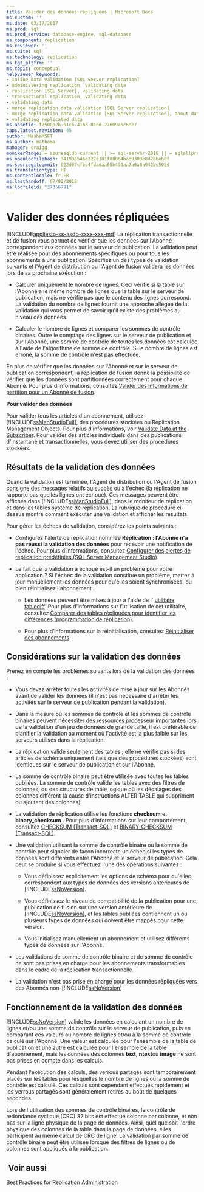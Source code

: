 ```yaml
---
title: Valider des données répliquées | Microsoft Docs
ms.custom: ''
ms.date: 03/17/2017
ms.prod: sql
ms.prod_service: database-engine, sql-database
ms.component: replication
ms.reviewer: ''
ms.suite: sql
ms.technology: replication
ms.tgt_pltfrm: ''
ms.topic: conceptual
helpviewer_keywords:
- inline data validation [SQL Server replication]
- administering replication, validating data
- replication [SQL Server], validating data
- transactional replication, validating data
- validating data
- merge replication data validation [SQL Server replication]
- merge replication data validation [SQL Server replication], about data validation
- validating replicated data
ms.assetid: f7500a2b-61cb-41b5-816d-27609a6c58e7
caps.latest.revision: 45
author: MashaMSFT
ms.author: mathoma
manager: craigg
monikerRange: = azuresqldb-current || >= sql-server-2016 || = sqlallproducts-allversions
ms.openlocfilehash: 341996546e227e181f80064bad9309e8d7bbeb0f
ms.sourcegitcommit: 022d67cfbc4fdadaa65b499aa7a6a8a942bc502d
ms.translationtype: HT
ms.contentlocale: fr-FR
ms.lasthandoff: 07/03/2018
ms.locfileid: "37356791"
---
```

# <a name="validate-replicated-data"></a>Valider des données répliquées
[!INCLUDE[appliesto-ss-asdb-xxxx-xxx-md](../../includes/appliesto-ss-asdb-xxxx-xxx-md.md)]
  La réplication transactionnelle et de fusion vous permet de vérifier que les données sur l'Abonné correspondent aux données sur le serveur de publication. La validation peut être réalisée pour des abonnements spécifiques ou pour tous les abonnements à une publication. Spécifiez un des types de validation suivants et l'Agent de distribution ou l'Agent de fusion validera les données lors de sa prochaine exécution :  
  
-   Calculer uniquement le nombre de lignes. Ceci vérifie si la table sur l'Abonné a le même nombre de lignes que la table sur le serveur de publication, mais ne vérifie pas que le contenu des lignes correspond. La validation du nombre de lignes fournit une approche allégée de la validation qui vous permet de savoir qu'il existe des problèmes au niveau des données.  
  
-   Calculer le nombre de lignes et comparer les sommes de contrôle binaires. Outre le comptage des lignes sur le serveur de publication et sur l'Abonné, une somme de contrôle de toutes les données est calculée à l'aide de l'algorithme de somme de contrôle. Si le nombre de lignes est erroné, la somme de contrôle n'est pas effectuée.  
  
 En plus de vérifier que les données sur l'Abonné et sur le serveur de publication correspondent, la réplication de fusion donne la possibilité de vérifier que les données sont partitionnées correctement pour chaque Abonné. Pour plus d’informations, consultez [Valider des informations de partition pour un Abonné de fusion](../../relational-databases/replication/validate-partition-information-for-a-merge-subscriber.md).  
  
 **Pour valider des données**  
  
 Pour valider tous les articles d'un abonnement, utilisez [!INCLUDE[ssManStudioFull](../../includes/ssmanstudiofull-md.md)], des procédures stockées ou Replication Management Objects. Pour plus d’informations, voir [Validate Data at the Subscriber](../../relational-databases/replication/validate-data-at-the-subscriber.md). Pour valider des articles individuels dans des publications d'instantané et transactionnelles, vous devez utiliser des procédures stockées.  
  
## <a name="data-validation-results"></a>Résultats de la validation des données  
 Quand la validation est terminée, l'Agent de distribution ou l'Agent de fusion consigne des messages relatifs au succès ou à l'échec (la réplication ne rapporte pas quelles lignes ont échoué). Ces messages peuvent être affichés dans [!INCLUDE[ssManStudioFull](../../includes/ssmanstudiofull-md.md)], dans le moniteur de réplication et dans les tables système de réplication. La rubrique de procédure ci-dessus montre comment exécuter une validation et afficher les résultats.  
  
 Pour gérer les échecs de validation, considérez les points suivants :  
  
-   Configurez l'alerte de réplication nommée **Réplication : l'Abonné n'a pas réussi la validation des données** pour recevoir une notification de l'échec. Pour plus d’informations, consultez [Configurer des alertes de réplication prédéfinies &#40;SQL Server Management Studio&#41;](../../relational-databases/replication/administration/configure-predefined-replication-alerts-sql-server-management-studio.md).  
  
-   Le fait que la validation a échoué est-il un problème pour votre application ? Si l'échec de la validation constitue un problème, mettez à jour manuellement les données pour qu'elles soient synchronisées, ou bien réinitialisez l'abonnement :  
  
    -   Les données peuvent être mises à jour à l'aide de l' [utilitaire tablediff](../../tools/tablediff-utility.md). Pour plus d’informations sur l’utilisation de cet utilitaire, consultez [Comparer des tables répliquées pour identifier les différences &#40;programmation de réplication&#41;](../../relational-databases/replication/administration/compare-replicated-tables-for-differences-replication-programming.md).  
  
    -   Pour plus d’informations sur la réinitialisation, consultez [Réinitialiser des abonnements](../../relational-databases/replication/reinitialize-subscriptions.md).  
  
## <a name="considerations-for-data-validation"></a>Considérations sur la validation des données  
 Prenez en compte les problèmes suivants lors de la validation des données :  
  
-   Vous devez arrêter toutes les activités de mise à jour sur les Abonnés avant de valider les données (il n'est pas nécessaire d'arrêter les activités sur le serveur de publication pendant la validation).  
  
-   Dans la mesure où les sommes de contrôle et les sommes de contrôle binaires peuvent nécessiter des ressources processeur importantes lors de la validation d'un jeu de données de grande taille, il est préférable de planifier la validation au moment où l'activité est la plus faible sur les serveurs utilisés dans la réplication.  
  
-   La réplication valide seulement des tables ; elle ne vérifie pas si des articles de schéma uniquement (tels que des procédures stockées) sont identiques sur le serveur de publication et sur l'Abonné.  
  
-   La somme de contrôle binaire peut être utilisée avec toutes les tables publiées. La somme de contrôle valide les tables avec des filtres de colonnes, ou des structures de table logique où les décalages des colonnes diffèrent (à cause d'instructions ALTER TABLE qui suppriment ou ajoutent des colonnes).  
  
-   La validation de réplication utilise les fonctions **checksum** et **binary_checksum** . Pour plus d’informations sur leur comportement, consultez [CHECKSUM &#40;Transact-SQL&#41;](../../t-sql/functions/checksum-transact-sql.md) et [BINARY_CHECKSUM &#40;Transact-SQL&#41;](../../t-sql/functions/binary-checksum-transact-sql.md).  
  
-   Une validation utilisant la somme de contrôle binaire ou la somme de contrôle peut signaler de façon incorrecte un échec si les types de données sont différents entre l'Abonné et le serveur de publication. Cela peut se produire si vous effectuez l'une des opérations suivantes :  
  
    -   Vous définissez explicitement les options de schéma pour qu'elles correspondent aux types de données des versions antérieures de [!INCLUDE[ssNoVersion](../../includes/ssnoversion-md.md)].  
  
    -   Vous définissez le niveau de compatibilité de la publication pour une publication de fusion sur une version antérieure de [!INCLUDE[ssNoVersion](../../includes/ssnoversion-md.md)], et les tables publiées contiennent un ou plusieurs types de données qui doivent être mappés pour cette version.  
  
    -   Vous initialisez manuellement un abonnement et utilisez différents types de données sur l'Abonné.  
  
-   Les validations de somme de contrôle binaire et de somme de contrôle ne sont pas prises en charge pour les abonnements transformables dans le cadre de la réplication transactionnelle.  
  
-   La validation n'est pas prise en charge pour les données répliquées vers des Abonnés non-[!INCLUDE[ssNoVersion](../../includes/ssnoversion-md.md)] .  
  
## <a name="how-data-validation-works"></a>Fonctionnement de la validation des données  
 [!INCLUDE[ssNoVersion](../../includes/ssnoversion-md.md)] valide les données en calculant un nombre de lignes et/ou une somme de contrôle sur le serveur de publication, puis en comparant ces valeurs au nombre de lignes et/ou à la somme de contrôle calculé sur l'Abonné. Une valeur est calculée pour l'ensemble de la table de publication et une autre est calculée pour l'ensemble de la table d'abonnement, mais les données des colonnes **text**, **ntext**ou **image** ne sont pas prises en compte dans les calculs.  
  
 Pendant l'exécution des calculs, des verrous partagés sont temporairement placés sur les tables pour lesquelles le nombre de lignes ou la somme de contrôle est calculé. Ces calculs sont cependant effectués rapidement et les verrous partagés sont généralement retirés au bout de quelques secondes.  
  
 Lors de l'utilisation des sommes de contrôle binaires, le contrôle de redondance cyclique (CRC) 32 bits est effectué colonne par colonne, et non pas sur la ligne physique de la page de données. Ainsi, quel que soit l'ordre physique des colonnes de la table dans la page de données, elles participent au même calcul de CRC de ligne. La validation par somme de contrôle binaire peut être utilisée lorsque des filtres de lignes ou de colonnes sont appliqués à la publication.  
  
## <a name="see-also"></a> Voir aussi  
 [Best Practices for Replication Administration](../../relational-databases/replication/administration/best-practices-for-replication-administration.md)  
  
  
